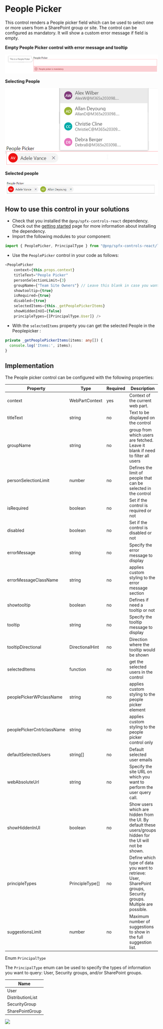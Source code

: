 # People Picker

This control renders a People picker field which can be used to select one or more users from a SharePoint group or site. The control can be configured as mandatory. It will show a custom error message if field is empty.

**Empty People Picker control with error message and tooltip**

![People Picker](../assets/Peoplepicker-witherrorandtooltip.png)

**Selecting People**

![Selecting People](../assets/Peoplepicker-selectingchoices.png)

**Selected people** 

![Selected people](../assets/Peoplepicker-multiplechoices.png)


## How to use this control in your solutions

- Check that you installed the `@pnp/spfx-controls-react` dependency. Check out the [getting started](../#getting-started) page for more information about installing the dependency.
- Import the following modules to your component:

```typescript
import { PeoplePicker, PrincipalType } from "@pnp/spfx-controls-react/lib/PeoplePicker";
```

- Use the `PeoplePicker` control in your code as follows:

```typescript
<PeoplePicker
    context={this.props.context}
    titleText="People Picker"
    personSelectionLimit={3}
    groupName={"Team Site Owners"} // Leave this blank in case you want to filter from all users
    showtooltip={true}
    isRequired={true}
    disabled={true}
    selectedItems={this._getPeoplePickerItems}
    showHiddenInUI={false}
    principleTypes={[PrincipalType.User]} />
```

- With the `selectedItems` property you can get the selected People in the Peoplepicker :

```typescript
private _getPeoplePickerItems(items: any[]) {
  console.log('Items:', items);
}
```

## Implementation

The People picker control can be configured with the following properties:

| Property | Type | Required | Description | Default |
| ---- | ---- | ---- | ---- | ---- |
| context | WebPartContext | yes | Context of the current web part. | |
| titleText | string | no | Text to be displayed on the control | |
| groupName | string | no | group from which users are fetched. Leave it blank if need to filter all users | _none_ |
| personSelectionLimit | number | no | Defines the limit of people that can be selected in the control | 1 |
| isRequired | boolean | no | Set if the control is required or not | false |
| disabled | boolean | no | Set if the control is disabled or not | false |
| errorMessage | string | no | Specify the error message to display | |
| errorMessageClassName | string | no | applies custom styling to the error message section | |
| showtooltip | boolean | no | Defines if need a tooltip or not | false |
| tooltip | string | no | Specify the tooltip message to display | |
| tooltipDirectional | DirectionalHint | no | Direction where the tooltip would be shown | |
| selectedItems | function | no | get the selected users in the control | |
| peoplePickerWPclassName | string | no | applies custom styling to the people picker element | |
| peoplePickerCntrlclassName | string | no | applies custom styling to the people picker control only | |
| defaultSelectedUsers | string[] | no | Default selected user emails | |
| webAbsoluteUrl | string | no | Specify the site URL on which you want to perform the user query call. | Current site URL |
| showHiddenInUI | boolean | no | Show users which are hidden from the UI. By default these users/groups hidden for the UI will not be shown. | false |
| principleTypes | PrincipleType[] | no | Define which type of data you want to retrieve: User, SharePoint groups, Security groups. Multiple are possible. | |
| suggestionsLimit | number | no | Maximum number of suggestions to show in the full suggestion list. | 5 |

Enum `PrincipalType`

The `PrincipalType` enum can be used to specify the types of information you want to query: User, Security groups, and/or SharePoint groups.

| Name |
| ---- |
| User |
| DistributionList |
| SecurityGroup |
| SharePointGroup |

![](https://telemetry.sharepointpnp.com/sp-dev-fx-controls-react/wiki/controls/PeoplePicker)
